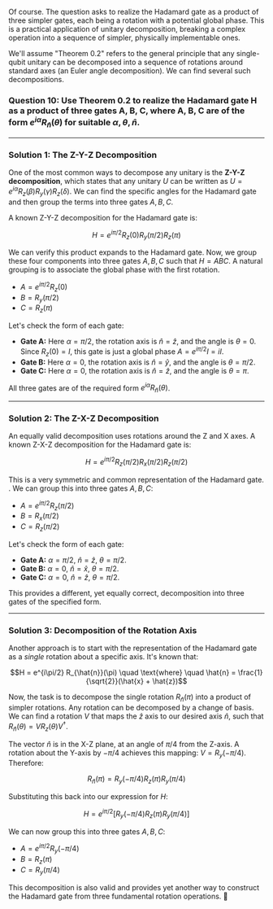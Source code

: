 Of course. The question asks to realize the Hadamard gate as a product of three simpler gates, each being a rotation with a potential global phase. This is a practical application of unitary decomposition, breaking a complex operation into a sequence of simpler, physically implementable ones.

We'll assume "Theorem 0.2" refers to the general principle that any single-qubit unitary can be decomposed into a sequence of rotations around standard axes (an Euler angle decomposition). We can find several such decompositions.

### **Question 10: Use Theorem 0.2 to realize the Hadamard gate H as a product of three gates A, B, C, where A, B, C are of the form $e^{i\alpha} R_{\hat{n}}(\theta)$ for suitable $\alpha, \theta, \hat{n}$.**

***

### **Solution 1: The Z-Y-Z Decomposition**

One of the most common ways to decompose any unitary is the **Z-Y-Z decomposition**, which states that any unitary $U$ can be written as $U = e^{i\alpha} R_z(\beta) R_y(\gamma) R_z(\delta)$. We can find the specific angles for the Hadamard gate and then group the terms into three gates $A, B, C$.

A known Z-Y-Z decomposition for the Hadamard gate is:

$$H = e^{i\pi/2} R_z(0) R_y(\pi/2) R_z(\pi)$$

We can verify this product expands to the Hadamard gate. Now, we group these four components into three gates $A, B, C$ such that $H = ABC$. A natural grouping is to associate the global phase with the first rotation.

* $A = e^{i\pi/2} R_z(0)$
* $B = R_y(\pi/2)$
* $C = R_z(\pi)$

Let's check the form of each gate:
* **Gate A:** Here $\alpha = \pi/2$, the rotation axis is $\hat{n} = \hat{z}$, and the angle is $\theta=0$. Since $R_z(0) = I$, this gate is just a global phase $A = e^{i\pi/2}I = iI$.
* **Gate B:** Here $\alpha = 0$, the rotation axis is $\hat{n} = \hat{y}$, and the angle is $\theta=\pi/2$.
* **Gate C:** Here $\alpha = 0$, the rotation axis is $\hat{n} = \hat{z}$, and the angle is $\theta=\pi$.

All three gates are of the required form $e^{i\alpha} R_{\hat{n}}(\theta)$.

***

### **Solution 2: The Z-X-Z Decomposition**

An equally valid decomposition uses rotations around the Z and X axes. A known Z-X-Z decomposition for the Hadamard gate is:

$$H = e^{i\pi/2} R_z(\pi/2) R_x(\pi/2) R_z(\pi/2)$$

This is a very symmetric and common representation of the Hadamard gate. . We can group this into three gates $A, B, C$:

* $A = e^{i\pi/2} R_z(\pi/2)$
* $B = R_x(\pi/2)$
* $C = R_z(\pi/2)$

Let's check the form of each gate:
* **Gate A:** $\alpha = \pi/2$, $\hat{n} = \hat{z}$, $\theta=\pi/2$.
* **Gate B:** $\alpha = 0$, $\hat{n} = \hat{x}$, $\theta=\pi/2$.
* **Gate C:** $\alpha = 0$, $\hat{n} = \hat{z}$, $\theta=\pi/2$.

This provides a different, yet equally correct, decomposition into three gates of the specified form.

***

### **Solution 3: Decomposition of the Rotation Axis**

Another approach is to start with the representation of the Hadamard gate as a *single* rotation about a specific axis. It's known that:

$$H = e^{i\pi/2} R_{\hat{n}}(\pi) \quad \text{where} \quad \hat{n} = \frac{1}{\sqrt{2}}(\hat{x} + \hat{z})$$

Now, the task is to decompose the single rotation $R_{\hat{n}}(\pi)$ into a product of simpler rotations. Any rotation can be decomposed by a change of basis. We can find a rotation $V$ that maps the $\hat{z}$ axis to our desired axis $\hat{n}$, such that $R_{\hat{n}}(\theta) = V R_z(\theta) V^\dagger$.

The vector $\hat{n}$ is in the X-Z plane, at an angle of $\pi/4$ from the Z-axis. A rotation about the Y-axis by $-\pi/4$ achieves this mapping: $V = R_y(-\pi/4)$. Therefore:

$$R_{\hat{n}}(\pi) = R_y(-\pi/4) R_z(\pi) R_y(\pi/4)$$

Substituting this back into our expression for $H$:

$$H = e^{i\pi/2} \left[ R_y(-\pi/4) R_z(\pi) R_y(\pi/4) \right]$$

We can now group this into three gates $A, B, C$:

* $A = e^{i\pi/2} R_y(-\pi/4)$
* $B = R_z(\pi)$
* $C = R_y(\pi/4)$

This decomposition is also valid and provides yet another way to construct the Hadamard gate from three fundamental rotation operations. 💎